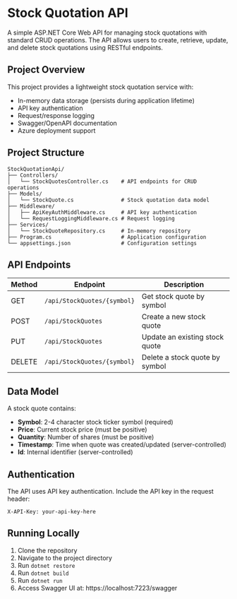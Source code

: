 # Stock Quotation API

A simple ASP.NET Core Web API for managing stock quotations with standard CRUD operations. The API allows users to create, retrieve, update, and delete stock quotations using RESTful endpoints.

## Project Overview

This project provides a lightweight stock quotation service with:
- In-memory data storage (persists during application lifetime)
- API key authentication
- Request/response logging
- Swagger/OpenAPI documentation
- Azure deployment support

## Project Structure

```
StockQuotationApi/
├── Controllers/
│   └── StockQuotesController.cs    # API endpoints for CRUD operations
├── Models/
│   └── StockQuote.cs               # Stock quotation data model
├── Middleware/
│   ├── ApiKeyAuthMiddleware.cs     # API key authentication
│   └── RequestLoggingMiddleware.cs # Request logging
├── Services/
│   └── StockQuoteRepository.cs     # In-memory repository
├── Program.cs                      # Application configuration
└── appsettings.json                # Configuration settings
```

## API Endpoints

| Method | Endpoint | Description |
|--------|----------|-------------|
| GET    | `/api/StockQuotes/{symbol}` | Get stock quote by symbol |
| POST   | `/api/StockQuotes` | Create a new stock quote |
| PUT    | `/api/StockQuotes` | Update an existing stock quote |
| DELETE | `/api/StockQuotes/{symbol}` | Delete a stock quote by symbol |

## Data Model

A stock quote contains:
- **Symbol**: 2-4 character stock ticker symbol (required)
- **Price**: Current stock price (must be positive)
- **Quantity**: Number of shares (must be positive)
- **Timestamp**: Time when quote was created/updated (server-controlled)
- **Id**: Internal identifier (server-controlled)

## Authentication

The API uses API key authentication. Include the API key in the request header:

```
X-API-Key: your-api-key-here
```

## Running Locally

1. Clone the repository
2. Navigate to the project directory
3. Run `dotnet restore`
4. Run `dotnet build`
5. Run `dotnet run`
6. Access Swagger UI at: https://localhost:7223/swagger
